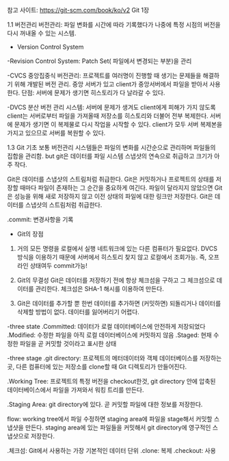 참고 사이트: https://git-scm.com/book/ko/v2
Git 1장

1.1 버전관리
버전관리: 파일 변화를 시간에 따라  기록했다가 나중에 특정 시점의 버전을 다시 꺼내올 수 있는 시스템.

* Version Control System

-Revision Control System: Patch Set( 파일에서 변경되는 부분)을 관리

-CVCS 중앙집중식 버전관리: 
프로젝트를 여러명이 진행할 때 생기는 문제들을 해결하기 위해 개발된 버전 관리.
중앙 서버가 있고 client가 중앙서버에서 파일을 받아서 사용한다.
단점: 서버에 문제가 생기면 히스토리가 다 날라갈 수 있다.

-DVCS 분산 버전 관리 시스템:
서버에 문제가 생겨도 client에게 피해가 가지 않도록 client는 서버로부터 파일을 가져올때 저장소를 히스토리와 더불어 전부 복제한다. 서버에 문제가 생기면 이 복제물로 다시 작업을 시작할 수 있다. client가 모두 서버 복제본을 가지고 있으므로 서버를 복원할 수 있다. 

1.3 Git 기초
보통 버전관리 시스템들은 파일의 변화를 시간순으로 관리하며 파일들의 집합을 관리함.
but git은 데이터를 파일 시스템 스냅샷의 연속으로 취급하고 크기가 아주 작다.  

Git은 데이터를 스냅샷의 스트림처럼 취급한다.
Git은 커밋하거나 프로젝트의 상태를 저장할 때마다 파일이 존재하는 그 순간을 중요하게 여긴다. 파일이 달라지지 않았으면 Git은 성능을 위해 새로 저장하지 않고 이전 상태의 파일에 대한 링크만 저장한다. Git은 데이터를 스냅샷의 스트림처럼 취급한다.

.commit: 변경사항을 기록

* Git의 장점
1) 거의 모든 명령을 로컬에서 실행
네트워크에 있는 다른 컴퓨터가 필요없다. DVCS 방식을 이용하기 때문에 서버에서 히스토리 찾지 않고 로컬에서 조회가능. 즉, 오프라인 상태여두 commit가능! 

2) Git의 무결성
Git은 데이터를 저장하기 전에 항상 체크섬을 구하고 그 체크섬으로 데이터를 관리한다. 체크섬은 SHA-1 해시를 이용하여 만든다. 

3) Git은 데이터를 추가할 뿐
한번 데이터를 추가하면 (커밋하면) 되돌리거나 데이터를 삭제할 방법이 없다. 데이터를 잃어버리기 어렵다. 

-three state
.Committed: 데이터가 로컬 데이터베이스에 안전하게 저장되었다
.Modified: 수정한 파일을 아직 로컬 데이터베이스에 커밋하지 않음
.Staged: 현재 수정한 파일을 곧 커밋할 것이라고 표시한 상태

-three stage
.git directory: 프로젝트의 메터데이터와 객체 데이터베이스를 저장하는 곳, 다른 컴퓨터에 있는 저장소를 clone할 때 Git 디렉토리가 만들어진다. 

.Working Tree: 프로젝트의 특정 버전을 checkout한것, git directory 안에 압축된 데이터베이스에서 파일을 가져와서 워킹 트리를 만든다.

.Staging Area: git directory에 있다. 곧 커밋할 파일에 대한 정보를 저장한다. 

flow: working tree에서 파일 수정하면 staging area에 파일을 stage해서 커밋할 스냅샷을 만든다. staging area에 있는 파일들을 커밋해서 git directory에 영구적인 스냅샷으로 저장한다.

.체크섬: Git에서 사용하는 가장 기본적인 데이터 단위
.clone: 복제
.checkout: 사용

